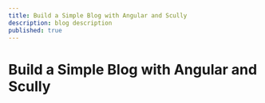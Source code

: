 ```yaml
---
title: Build a Simple Blog with Angular and Scully
description: blog description
published: true
---
```


# Build a Simple Blog with Angular and Scully
